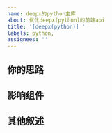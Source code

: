```yaml
---
name: deepx的python主库
about: 优化deepx(python)的前端api
title: '[deepx(python)] '
labels: python,
assignees: ''
---
```


## 你的思路

## 影响组件
 
## 其他叙述

<!-- 请在此处添加其他相关信息，如：
- 参考实现（如PyTorch中的实现）
- 性能要求
- 测试用例
- 其他注意事项
-->